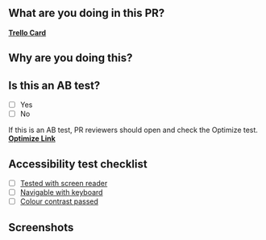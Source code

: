 <!-- all sections optional, delete any you don't need -->
## What are you doing in this PR?

<!--
This pr adds a widget to the doogle so that we can buy a sub from any page in one click
For detailed changes see the inline self-review comments.
-->


[**Trello Card**](https://trello.com)

## Why are you doing this?

<!--
Remember, PRs are documentation for future contributors.
-->

## Is this an AB test?
- [ ] Yes
- [ ] No

<!--
Delete this section if it's not an AB test
-->
If this is an AB test, PR reviewers should open and check the Optimize test.
[**Optimize Link**](https://optimize.google.com/optimize/home)

## Accessibility test checklist
 - [ ] [Tested with screen reader](https://webaim.org/articles/voiceover/)
 - [ ] [Navigable with keyboard](https://www.accessibility-developer-guide.com/knowledge/keyboard-only/browsing-websites/)
 - [ ] [Colour contrast passed](https://www.whocanuse.com/)

## Screenshots

